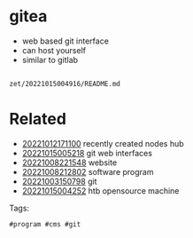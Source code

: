 # gitea

- web based git interface
- can host yourself
- similar to gitlab

```
```

` zet/20221015004916/README.md `

# Related

- [20221012171100](/zet/20221012171100/README.md) recently created nodes hub
- [20221015005218](/zet/20221015005218/README.md) git web interfaces
- [20221008221548](/zet/20221008221548/README.md) website
- [20221008212802](/zet/20221008212802/README.md) software program
- [20221003150798](/zet/20221003150798/README.md) git
- [20221015004252](/zet/20221015004252/README.md) htb opensource machine

Tags:

    #program #cms #git
